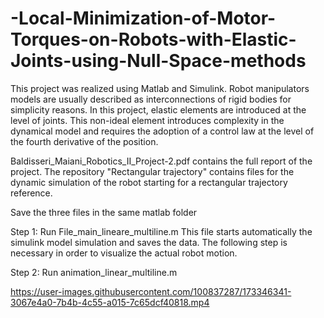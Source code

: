 # -Local-Minimization-of-Motor-Torques-on-Robots-with-Elastic-Joints-using-Null-Space-methods

This project was realized using Matlab and Simulink.
Robot manipulators models are usually described as interconnections of rigid bodies for simplicity reasons. In this project, elastic elements are introduced at the level of joints. This non-ideal element introduces complexity in the dynamical model and requires the adoption of a control law at the level of the fourth derivative of the position.

Baldisseri_Maiani_Robotics_II_Project-2.pdf contains the full report of the project.
The repository "Rectangular trajectory" contains files for the dynamic simulation of the robot starting for a rectangular trajectory reference.

Save the three files in the same matlab folder

Step 1: Run File_main_lineare_multiline.m
This file starts automatically the simulink model simulation and saves the data. The following step is necessary in order to visualize the actual robot motion.

Step 2: Run animation_linear_multiline.m



https://user-images.githubusercontent.com/100837287/173346341-3067e4a0-7b4b-4c55-a015-7c65dcf40818.mp4

